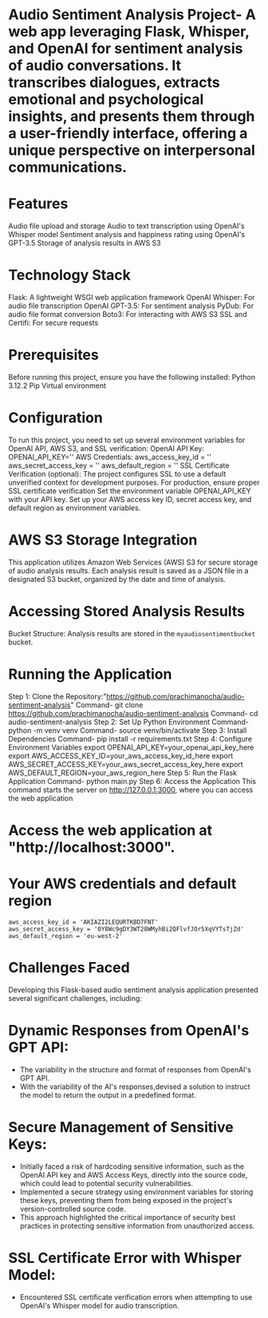 Audio Sentiment Analysis Project-
A web app leveraging Flask, Whisper, and OpenAI for sentiment analysis of audio conversations. It transcribes dialogues, extracts emotional and psychological insights, and presents them through a user-friendly interface, offering a unique perspective on interpersonal communications.
=======

# Features
Audio file upload and storage
Audio to text transcription using OpenAI's Whisper model
Sentiment analysis and happiness rating using OpenAI's GPT-3.5
Storage of analysis results in AWS S3
# Technology Stack
Flask: A lightweight WSGI web application framework
OpenAI Whisper: For audio file transcription
OpenAI GPT-3.5: For sentiment analysis
PyDub: For audio file format conversion
Boto3: For interacting with AWS S3
SSL and Certifi: For secure requests
# Prerequisites
Before running this project, ensure you have the following installed:
Python 3.12.2
Pip
Virtual environment
# Configuration
To run this project, you need to set up several environment variables for OpenAI API, AWS S3, and SSL verification:
OpenAI API Key:
OPENAI_API_KEY=''
AWS Credentials:
aws_access_key_id = ''
aws_secret_access_key = ''
aws_default_region = ''
SSL Certificate Verification (optional):
The project configures SSL to use a default unverified context for development purposes. For production, ensure proper SSL certificate verification
Set the environment variable OPENAI_API_KEY with your API key.
Set up your AWS access key ID, secret access key, and default region as environment variables.
# AWS S3 Storage Integration
This application utilizes Amazon Web Services (AWS) S3 for secure storage of audio analysis results. Each analysis result is saved as a JSON file in a designated S3 bucket, organized by the date and time of analysis.
# Accessing Stored Analysis Results
Bucket Structure: Analysis results are stored in the `myaudiosentimentbucket` bucket.
# Running the Application
Step 1: Clone the Repository:"https://github.com/prachimanocha/audio-sentiment-analysis"
Command- git clone https://github.com/prachimanocha/audio-sentiment-analysis
Command- cd audio-sentiment-analysis
Step 2: Set Up Python Environment
Command- python -m venv venv
Command- source venv/bin/activate
Step 3: Install Dependencies
Command- pip install -r requirements.txt
Step 4: Configure Environment Variables
export OPENAI_API_KEY=your_openai_api_key_here
export AWS_ACCESS_KEY_ID=your_aws_access_key_id_here
export AWS_SECRET_ACCESS_KEY=your_aws_secret_access_key_here
export AWS_DEFAULT_REGION=your_aws_region_here
Step 5: Run the Flask Application
Command- python main.py
Step 6: Access the Application
This command starts the server on http://127.0.0.1:3000, where you can access the web application

# Access the web application at "http://localhost:3000".

# Your AWS credentials and default region
    aws_access_key_id = 'AKIAZI2LEQURTKBD7FNT'
    aws_secret_access_key = '0Y8Wc9gDY3WT28WMyhBi2QFlvfJOr5XqVYTsTjZd'
    aws_default_region = 'eu-west-2'
    
# Challenges Faced
Developing this Flask-based audio sentiment analysis application presented several significant challenges, including:
# Dynamic Responses from OpenAI's GPT API:
  - The variability in the structure and format of responses from OpenAI's GPT API.
  - With the variability of the AI's responses,devised a solution to instruct the model to return the output in a predefined format.
# Secure Management of Sensitive Keys:
  - Initially faced a risk of hardcoding sensitive information, such as the OpenAI API key and AWS Access Keys, directly into the source code, which could lead to potential security vulnerabilities.
  - Implemented a secure strategy using environment variables for storing these keys, preventing them from being exposed in the project's version-controlled source code.
  - This approach highlighted the critical importance of security best practices in protecting sensitive information from unauthorized access.
# SSL Certificate Error with Whisper Model:
- Encountered SSL certificate verification errors when attempting to use OpenAI's Whisper model for audio transcription.
